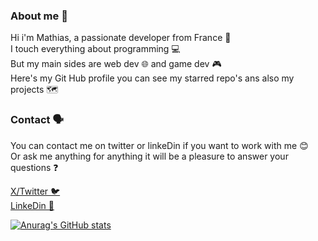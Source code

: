 ### About me 👨

Hi i'm Mathias, a passionate developer from France 👋 <br>
I touch everything about programming 💻 <br>
But my main sides are web dev 🌐 and game dev 🎮 <br>
Here's my Git Hub profile you can see my starred repo's ans also my projects 🗺️ 

### Contact 🗣️

You can contact me on twitter or linkeDin if you want to work with me 😊 <br> 
Or ask me anything for anything it will be a pleasure to answer your questions ❓ <br>

[X/Twitter 🐦](https://twitter.com/ZoxxxDev) <br>
[LinkeDin 🔗](https://www.linkedin.com/in/mathias-barczewski-4bb8ba238/)


[![Anurag's GitHub stats](https://github-readme-stats.vercel.app/api?username=zoxdev)](https://github.com/anuraghazra/github-readme-stats)

